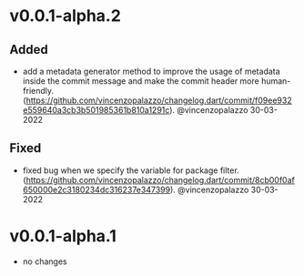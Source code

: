 # v0.0.1-alpha.2

## Added
- add a metadata generator method to improve the usage of metadata inside the commit message and make the commit header more human-friendly. (https://github.com/vincenzopalazzo/changelog.dart/commit/f09ee932e559640a3cb3b501985361b810a1291c). @vincenzopalazzo 30-03-2022
## Fixed
- fixed bug when we specify the variable for package filter. (https://github.com/vincenzopalazzo/changelog.dart/commit/8cb00f0af650000e2c3180234dc316237e347399). @vincenzopalazzo 30-03-2022


# v0.0.1-alpha.1
- no changes

